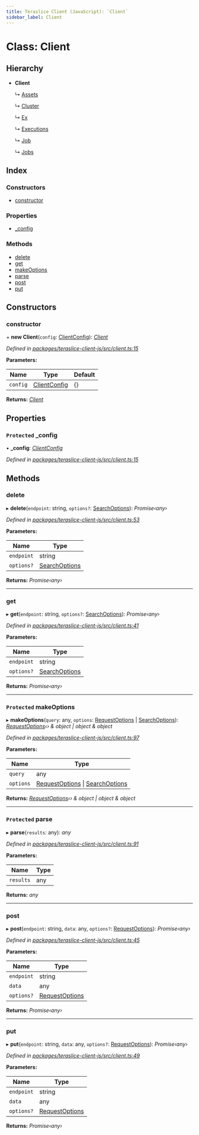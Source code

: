 ```yaml
---
title: Teraslice Client (JavaScript): `Client`
sidebar_label: Client
---
```


# Class: Client

## Hierarchy

* **Client**

  ↳ [Assets](assets.md)

  ↳ [Cluster](cluster.md)

  ↳ [Ex](ex.md)

  ↳ [Executions](executions.md)

  ↳ [Job](job.md)

  ↳ [Jobs](jobs.md)

## Index

### Constructors

* [constructor](client.md#constructor)

### Properties

* [_config](client.md#protected-_config)

### Methods

* [delete](client.md#delete)
* [get](client.md#get)
* [makeOptions](client.md#protected-makeoptions)
* [parse](client.md#protected-parse)
* [post](client.md#post)
* [put](client.md#put)

## Constructors

###  constructor

\+ **new Client**(`config`: [ClientConfig](../interfaces/clientconfig.md)): *[Client](client.md)*

*Defined in [packages/teraslice-client-js/src/client.ts:15](https://github.com/terascope/teraslice/blob/78714a985/packages/teraslice-client-js/src/client.ts#L15)*

**Parameters:**

Name | Type | Default |
------ | ------ | ------ |
`config` | [ClientConfig](../interfaces/clientconfig.md) |  {} |

**Returns:** *[Client](client.md)*

## Properties

### `Protected` _config

• **_config**: *[ClientConfig](../interfaces/clientconfig.md)*

*Defined in [packages/teraslice-client-js/src/client.ts:15](https://github.com/terascope/teraslice/blob/78714a985/packages/teraslice-client-js/src/client.ts#L15)*

## Methods

###  delete

▸ **delete**(`endpoint`: string, `options?`: [SearchOptions](../overview.md#searchoptions)): *Promise‹any›*

*Defined in [packages/teraslice-client-js/src/client.ts:53](https://github.com/terascope/teraslice/blob/78714a985/packages/teraslice-client-js/src/client.ts#L53)*

**Parameters:**

Name | Type |
------ | ------ |
`endpoint` | string |
`options?` | [SearchOptions](../overview.md#searchoptions) |

**Returns:** *Promise‹any›*

___

###  get

▸ **get**(`endpoint`: string, `options?`: [SearchOptions](../overview.md#searchoptions)): *Promise‹any›*

*Defined in [packages/teraslice-client-js/src/client.ts:41](https://github.com/terascope/teraslice/blob/78714a985/packages/teraslice-client-js/src/client.ts#L41)*

**Parameters:**

Name | Type |
------ | ------ |
`endpoint` | string |
`options?` | [SearchOptions](../overview.md#searchoptions) |

**Returns:** *Promise‹any›*

___

### `Protected` makeOptions

▸ **makeOptions**(`query`: any, `options`: [RequestOptions](../interfaces/requestoptions.md) | [SearchOptions](../overview.md#searchoptions)): *[RequestOptions](../interfaces/requestoptions.md)‹› & object | object & object*

*Defined in [packages/teraslice-client-js/src/client.ts:97](https://github.com/terascope/teraslice/blob/78714a985/packages/teraslice-client-js/src/client.ts#L97)*

**Parameters:**

Name | Type |
------ | ------ |
`query` | any |
`options` | [RequestOptions](../interfaces/requestoptions.md) &#124; [SearchOptions](../overview.md#searchoptions) |

**Returns:** *[RequestOptions](../interfaces/requestoptions.md)‹› & object | object & object*

___

### `Protected` parse

▸ **parse**(`results`: any): *any*

*Defined in [packages/teraslice-client-js/src/client.ts:91](https://github.com/terascope/teraslice/blob/78714a985/packages/teraslice-client-js/src/client.ts#L91)*

**Parameters:**

Name | Type |
------ | ------ |
`results` | any |

**Returns:** *any*

___

###  post

▸ **post**(`endpoint`: string, `data`: any, `options?`: [RequestOptions](../interfaces/requestoptions.md)): *Promise‹any›*

*Defined in [packages/teraslice-client-js/src/client.ts:45](https://github.com/terascope/teraslice/blob/78714a985/packages/teraslice-client-js/src/client.ts#L45)*

**Parameters:**

Name | Type |
------ | ------ |
`endpoint` | string |
`data` | any |
`options?` | [RequestOptions](../interfaces/requestoptions.md) |

**Returns:** *Promise‹any›*

___

###  put

▸ **put**(`endpoint`: string, `data`: any, `options?`: [RequestOptions](../interfaces/requestoptions.md)): *Promise‹any›*

*Defined in [packages/teraslice-client-js/src/client.ts:49](https://github.com/terascope/teraslice/blob/78714a985/packages/teraslice-client-js/src/client.ts#L49)*

**Parameters:**

Name | Type |
------ | ------ |
`endpoint` | string |
`data` | any |
`options?` | [RequestOptions](../interfaces/requestoptions.md) |

**Returns:** *Promise‹any›*
